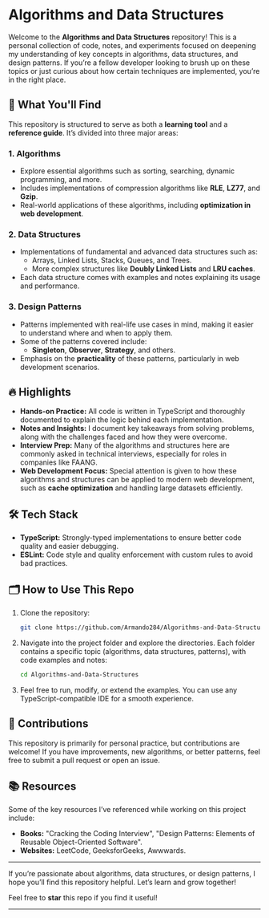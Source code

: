 # Algorithms and Data Structures

Welcome to the **Algorithms and Data Structures** repository! This is a personal collection of code, notes, and experiments focused on deepening my understanding of key concepts in algorithms, data structures, and design patterns. If you’re a fellow developer looking to brush up on these topics or just curious about how certain techniques are implemented, you’re in the right place.

## 🚀 What You'll Find

This repository is structured to serve as both a **learning tool** and a **reference guide**. It’s divided into three major areas:

### 1. **Algorithms**

- Explore essential algorithms such as sorting, searching, dynamic programming, and more.
- Includes implementations of compression algorithms like **RLE**, **LZ77**, and **Gzip**.
- Real-world applications of these algorithms, including **optimization in web development**.

### 2. **Data Structures**

- Implementations of fundamental and advanced data structures such as:
  - Arrays, Linked Lists, Stacks, Queues, and Trees.
  - More complex structures like **Doubly Linked Lists** and **LRU caches**.
- Each data structure comes with examples and notes explaining its usage and performance.

### 3. **Design Patterns**

- Patterns implemented with real-life use cases in mind, making it easier to understand where and when to apply them.
- Some of the patterns covered include:
  - **Singleton**, **Observer**, **Strategy**, and others.
- Emphasis on the **practicality** of these patterns, particularly in web development scenarios.

## 🔥 Highlights

- **Hands-on Practice:** All code is written in TypeScript and thoroughly documented to explain the logic behind each implementation.
- **Notes and Insights:** I document key takeaways from solving problems, along with the challenges faced and how they were overcome.
- **Interview Prep:** Many of the algorithms and structures here are commonly asked in technical interviews, especially for roles in companies like FAANG.
- **Web Development Focus:** Special attention is given to how these algorithms and structures can be applied to modern web development, such as **cache optimization** and handling large datasets efficiently.

## 🛠️ Tech Stack

- **TypeScript:** Strongly-typed implementations to ensure better code quality and easier debugging.
- **ESLint:** Code style and quality enforcement with custom rules to avoid bad practices.
  
## 🗂️ How to Use This Repo

1. Clone the repository:

   ```bash
   git clone https://github.com/Armando284/Algorithms-and-Data-Structures.git
   ```

2. Navigate into the project folder and explore the directories. Each folder contains a specific topic (algorithms, data structures, patterns), with code examples and notes:

   ```bash
   cd Algorithms-and-Data-Structures
   ```

3. Feel free to run, modify, or extend the examples. You can use any TypeScript-compatible IDE for a smooth experience.

## 🤝 Contributions

This repository is primarily for personal practice, but contributions are welcome! If you have improvements, new algorithms, or better patterns, feel free to submit a pull request or open an issue.

## 📚 Resources

Some of the key resources I’ve referenced while working on this project include:

- **Books:** "Cracking the Coding Interview", "Design Patterns: Elements of Reusable Object-Oriented Software".
- **Websites:** LeetCode, GeeksforGeeks, Awwwards.

---

If you’re passionate about algorithms, data structures, or design patterns, I hope you’ll find this repository helpful. Let’s learn and grow together!

Feel free to **star** this repo if you find it useful!

---
